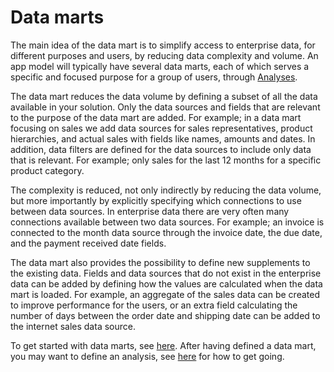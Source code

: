 # Data marts

The main idea of the data mart is to simplify access to enterprise data, for different purposes and users, by reducing data complexity and volume. An app model will typically have several data marts, each of which serves a specific and focused purpose for a group of users, through [Analyses](../analysis/index.md).

The data mart reduces the data volume by defining a subset of all the data available in your solution. Only the data sources and fields that are relevant to the purpose of the data mart are added. For example; in a data mart focusing on sales we add data sources for sales representatives, product hierarchies, and actual sales with fields like names, amounts and dates. In addition, data filters are defined for the data sources to include only data that is relevant. For example; only sales for the last 12 months for a specific product category.

The complexity is reduced, not only indirectly by reducing the data volume, but more importantly by explicitly specifying which connections to use between data sources. In enterprise data there are very often many connections available between two data sources. For example; an invoice is connected to the month data source through the invoice date, the due date, and the payment received date fields.

The data mart also provides the possibility to define new supplements to the existing data. Fields and data sources that do not exist in the enterprise data can be added by defining how the values are calculated when the data mart is loaded. For example, an aggregate of the sales data can be created to improve performance for the users, or an extra field calculating the number of days between the order date and shipping date can be added to the internet sales data source.

To get started with data marts, see  [here](getting-started.md). After having defined a data mart, you may want to define an analysis, see [here](../analysis/getting-started.md) for how to get going.
